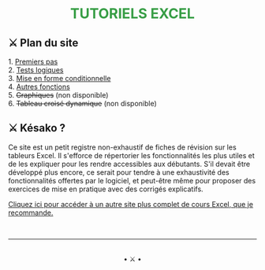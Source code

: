 <html>

<h1 align="center" size="500px"> <font color="#389E46"> <b> TUTORIELS EXCEL </b> </font> </h1>

<h2> ⚔️ Plan du site</h2>

<p>
1. <a href="premiers-pas" target="_self">Premiers pas</a> <br>
2. <a href="tests-logiques" target="_self">Tests logiques</a> <br>
3. <a href="mise-en-forme-conditionnelle" target="_self">Mise en forme conditionnelle</a> <br>
4. <a href="autres-fonctions" target="_self">Autres fonctions</a> <br>
5. <s>Graphiques</s> (non disponible) <br>
6. <s>Tableau croisé dynamique</s> (non disponible)
</p>

<h2> ⚔️ Késako ?</h2>

<p>Ce site est un petit registre non-exhaustif de fiches de révision sur les tableurs Excel. Il s'efforce de répertorier les fonctionnalités les plus utiles et de les expliquer pour les rendre accessibles aux débutants. S'il devait être développé plus encore, ce serait pour tendre à une exhaustivité des fonctionnalités offertes par le logiciel, et peut-être même pour proposer des exercices de mise en pratique avec des corrigés explicatifs.</p>

<p> <a href="https://www.excel-pratique.com/fr/formation-excel" target="_blank" title="Excel-Pratique">Cliquez ici pour accéder à un autre site plus complet de cours Excel, que je recommande.</a> </p>

<br>
<hr/>
<br>
<center>• ⚔️ •</center>
</html>
